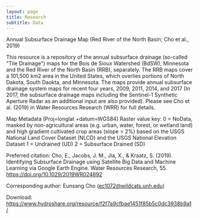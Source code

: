 ```yaml
---
layout: page
title: Research
subtitle: Data
---
```

Annual Subsurface Drainage Map (Red River of the North Basin; Cho et al., 2019)

This resource is a repository of the annual subsurface drainage (so-called "Tile Drainage") maps for the Bois de Sioux Watershed (BdSW), Minnesota and the Red River of the North Basin (RRB), separately. The RRB maps cover a 101,500 km2 area in the United States, which overlies portions of North Dakota, South Daokta, and Minnesota. The maps provide annual subsurface drainage system maps for recent four years, 2009, 2011, 2014, and 2017 (In 2017, the subsurface drainage maps including the Sentinel-1 Synthetic Aperture Radar as an additional input are also provided). Please see Cho et al. (2019) in Water Resources Research (WRR) for full details.

Map Metadata (Proj=longlat +datum=WGS84)
Raster value key:
0 = NoData, masked by non-agricultural areas (e.g. urban, water, forest, or wetland land) and high gradient cultivated crop areas (slope > 2%) based on the USGS National Land Cover Dataset (NLCD) and the USGS National Elevation Dataset
1 = Undrained (UD)
2 = Subsurface Drained (SD)

Preferred citation:
Cho, E., Jacobs, J. M., Jia, X., & Kraatz, S. (2019). Identifying Subsurface Drainage using Satellite Big Data and Machine Learning via Google Earth Engine. Water Resources Research, 55. https://doi.org/10.1029/2019WR024892

Corresponding author: Eunsang Cho (ec1072@wildcats.unh.edu)

Download: https://www.hydroshare.org/resource/f2f7a9cfbae1451f85b5c0dc3938b9a1/
